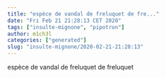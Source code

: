 ```yaml
---
title: "espèce de vandal de freluquet de fre..."
date: "Fri Feb 21 21:28:13 CET 2020"
tags: ["insulte-mignone", "pipotron"]
author: m1ch3l
categories: ["generated"]
slug: "insulte-mignone/2020-02-21-21:28:13"
---
```


espèce de vandal de freluquet de freluquet
